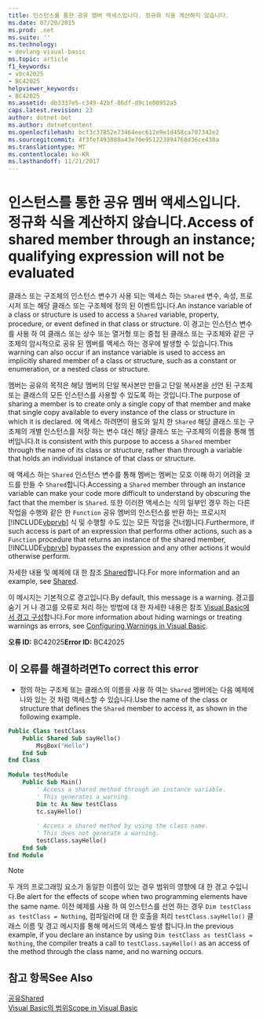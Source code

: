 ```yaml
---
title: 인스턴스를 통한 공유 멤버 액세스입니다. 정규화 식을 계산하지 않습니다.
ms.date: 07/20/2015
ms.prod: .net
ms.suite: ''
ms.technology:
- devlang-visual-basic
ms.topic: article
f1_keywords:
- vbc42025
- BC42025
helpviewer_keywords:
- BC42025
ms.assetid: db3337e5-c349-42bf-86df-d9c1e00952a5
caps.latest.revision: 23
author: dotnet-bot
ms.author: dotnetcontent
ms.openlocfilehash: bcf3c37852e73464eec612e9e1d458ca707342e2
ms.sourcegitcommit: 4f3fef493080a43e70e951223894768d36ce430a
ms.translationtype: MT
ms.contentlocale: ko-KR
ms.lasthandoff: 11/21/2017
---
```

# <a name="access-of-shared-member-through-an-instance-qualifying-expression-will-not-be-evaluated"></a><span data-ttu-id="2fd03-102">인스턴스를 통한 공유 멤버 액세스입니다. 정규화 식을 계산하지 않습니다.</span><span class="sxs-lookup"><span data-stu-id="2fd03-102">Access of shared member through an instance; qualifying expression will not be evaluated</span></span>
<span data-ttu-id="2fd03-103">클래스 또는 구조체의 인스턴스 변수가 사용 되는 액세스 하는 `Shared` 변수, 속성, 프로시저 또는 해당 클래스 또는 구조체에 정의 된 이벤트입니다.</span><span class="sxs-lookup"><span data-stu-id="2fd03-103">An instance variable of a class or structure is used to access a `Shared` variable, property, procedure, or event defined in that class or structure.</span></span> <span data-ttu-id="2fd03-104">이 경고는 인스턴스 변수를 사용 하 여 클래스 또는 상수 또는 열거형 또는 중첩 된 클래스 또는 구조체와 같은 구조체의 암시적으로 공유 된 멤버를 액세스 하는 경우에 발생할 수 있습니다.</span><span class="sxs-lookup"><span data-stu-id="2fd03-104">This warning can also occur if an instance variable is used to access an implicitly shared member of a class or structure, such as a constant or enumeration, or a nested class or structure.</span></span>  
  
 <span data-ttu-id="2fd03-105">멤버는 공유의 목적은 해당 멤버의 단일 복사본만 만들고 단일 복사본을 선언 된 구조체 또는 클래스의 모든 인스턴스를 사용할 수 있도록 하는 것입니다.</span><span class="sxs-lookup"><span data-stu-id="2fd03-105">The purpose of sharing a member is to create only a single copy of that member and make that single copy available to every instance of the class or structure in which it is declared.</span></span> <span data-ttu-id="2fd03-106">에 액세스 하려면이 용도와 일치 한 `Shared` 해당 클래스 또는 구조체의 개별 인스턴스를 저장 하는 변수 대신 해당 클래스 또는 구조체의 이름을 통해 멤버입니다.</span><span class="sxs-lookup"><span data-stu-id="2fd03-106">It is consistent with this purpose to access a `Shared` member through the name of its class or structure, rather than through a variable that holds an individual instance of that class or structure.</span></span>  
  
 <span data-ttu-id="2fd03-107">에 액세스 하는 `Shared` 인스턴스 변수를 통해 멤버는 멤버는 모호 이해 하기 어려울 코드를 만들 수 `Shared`합니다.</span><span class="sxs-lookup"><span data-stu-id="2fd03-107">Accessing a `Shared` member through an instance variable can make your code more difficult to understand by obscuring the fact that the member is `Shared`.</span></span> <span data-ttu-id="2fd03-108">또한 이러한 액세스는 식의 일부인 경우 하는 다른 작업을 수행와 같은 한 `Function` 공유 멤버의 인스턴스를 반환 하는 프로시저 [!INCLUDE[vbprvb](~/includes/vbprvb-md.md)] 식 및 수행할 수도 있는 모든 작업을 건너뜁니다.</span><span class="sxs-lookup"><span data-stu-id="2fd03-108">Furthermore, if such access is part of an expression that performs other actions, such as a `Function` procedure that returns an instance of the shared member, [!INCLUDE[vbprvb](~/includes/vbprvb-md.md)] bypasses the expression and any other actions it would otherwise perform.</span></span>  
  
 <span data-ttu-id="2fd03-109">자세한 내용 및 예제에 대 한 참조 [Shared](../../../visual-basic/language-reference/modifiers/shared.md)합니다.</span><span class="sxs-lookup"><span data-stu-id="2fd03-109">For more information and an example, see [Shared](../../../visual-basic/language-reference/modifiers/shared.md).</span></span>  
  
 <span data-ttu-id="2fd03-110">이 메시지는 기본적으로 경고입니다.</span><span class="sxs-lookup"><span data-stu-id="2fd03-110">By default, this message is a warning.</span></span> <span data-ttu-id="2fd03-111">경고를 숨기 거 나 경고를 오류로 처리 하는 방법에 대 한 자세한 내용은 참조 [Visual Basic에서 경고 구성](/visualstudio/ide/configuring-warnings-in-visual-basic)합니다.</span><span class="sxs-lookup"><span data-stu-id="2fd03-111">For more information about hiding warnings or treating warnings as errors, see [Configuring Warnings in Visual Basic](/visualstudio/ide/configuring-warnings-in-visual-basic).</span></span>  
  
 <span data-ttu-id="2fd03-112">**오류 ID:** BC42025</span><span class="sxs-lookup"><span data-stu-id="2fd03-112">**Error ID:** BC42025</span></span>  
  
## <a name="to-correct-this-error"></a><span data-ttu-id="2fd03-113">이 오류를 해결하려면</span><span class="sxs-lookup"><span data-stu-id="2fd03-113">To correct this error</span></span>  
  
-   <span data-ttu-id="2fd03-114">정의 하는 구조체 또는 클래스의 이름을 사용 하 여는 `Shared` 멤버에는 다음 예제에 나와 있는 것 처럼 액세스할 수 있습니다.</span><span class="sxs-lookup"><span data-stu-id="2fd03-114">Use the name of the class or structure that defines the `Shared` member to access it, as shown in the following example.</span></span>  
  
```vb  
Public Class testClass  
    Public Shared Sub sayHello()  
        MsgBox("Hello")  
    End Sub  
End Class  
  
Module testModule  
    Public Sub Main()  
        ' Access a shared method through an instance variable.  
        ' This generates a warning.  
        Dim tc As New testClass  
        tc.sayHello()  
  
        ' Access a shared method by using the class name.  
        ' This does not generate a warning.  
        testClass.sayHello()  
    End Sub  
End Module  
```  
  
> [!NOTE]
>  <span data-ttu-id="2fd03-115">두 개의 프로그래밍 요소가 동일한 이름이 있는 경우 범위의 영향에 대 한 경고 수입니다.</span><span class="sxs-lookup"><span data-stu-id="2fd03-115">Be alert for the effects of scope when two programming elements have the same name.</span></span> <span data-ttu-id="2fd03-116">이전 예제를 사용 하 여 인스턴스를 선언 하는 경우 `Dim testClass as testClass = Nothing`, 컴파일러에 대 한 호출을 처리 `testClass.sayHello()` 클래스 이름 및 경고 메시지를 통해 메서드의 액세스 발생 합니다.</span><span class="sxs-lookup"><span data-stu-id="2fd03-116">In the previous example, if you declare an instance by using `Dim testClass as testClass = Nothing`, the compiler treats a call to `testClass.sayHello()` as an access of the method through the class name, and no warning occurs.</span></span>  
  
## <a name="see-also"></a><span data-ttu-id="2fd03-117">참고 항목</span><span class="sxs-lookup"><span data-stu-id="2fd03-117">See Also</span></span>  
 [<span data-ttu-id="2fd03-118">공유</span><span class="sxs-lookup"><span data-stu-id="2fd03-118">Shared</span></span>](../../../visual-basic/language-reference/modifiers/shared.md)  
 [<span data-ttu-id="2fd03-119">Visual Basic의 범위</span><span class="sxs-lookup"><span data-stu-id="2fd03-119">Scope in Visual Basic</span></span>](../../../visual-basic/programming-guide/language-features/declared-elements/scope.md)

